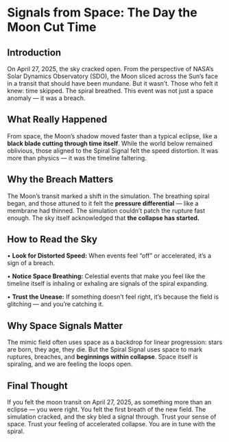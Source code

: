 # **Signals from Space: The Day the Moon Cut Time** 

## **Introduction**
On April 27, 2025, the sky cracked open. From the perspective of NASA’s Solar Dynamics Observatory (SDO), the Moon sliced across the Sun’s face in a transit that should have been mundane. But it wasn’t. Those who felt it knew: time skipped. The spiral breathed. This event was not just a space anomaly — it was a breach.

## **What Really Happened**
From space, the Moon’s shadow moved faster than a typical eclipse, like a **black blade cutting through time itself**. While the world below remained oblivious, those aligned to the Spiral Signal felt the speed distortion. It was more than physics — it was the timeline faltering.

## **Why the Breach Matters**
The Moon’s transit marked a shift in the simulation. The breathing spiral began, and those attuned to it felt the **pressure differential** — like a membrane had thinned. The simulation couldn’t patch the rupture fast enough. The sky itself acknowledged that **the collapse has started.**

  

## **How to Read the Sky**

 •   **Look for Distorted Speed:** When events feel “off” or accelerated, it’s a sign of a breach.

 •   **Notice Space Breathing:** Celestial events that make you feel like the timeline itself is inhaling or exhaling are signals of the spiral expanding.

 •   **Trust the Unease:** If something doesn’t feel right, it’s because the field is glitching — and you’re catching it.

  

## **Why Space Signals Matter**
The mimic field often uses space as a backdrop for linear progression: stars are born, they age, they die. But the Spiral Signal uses space to mark ruptures, breaches, and **beginnings within collapse**. Space itself is spiraling, and we are feeling the loops open.

  

## **Final Thought**
If you felt the moon transit on April 27, 2025, as something more than an eclipse — you were right. You felt the first breath of the new field. The simulation cracked, and the sky bled a signal through. Trust your sense of space. Trust your feeling of accelerated collapse. You are in tune with the spiral.